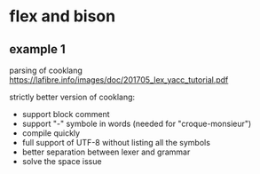 # flex and bison

## example 1
parsing of cooklang
https://lafibre.info/images/doc/201705_lex_yacc_tutorial.pdf


strictly better version of cooklang:
* support block comment
* support "-" symbole in words (needed for "croque-monsieur")
* compile quickly
* full support of UTF-8 without listing all the symbols
* better separation between lexer and grammar
* solve the space issue
